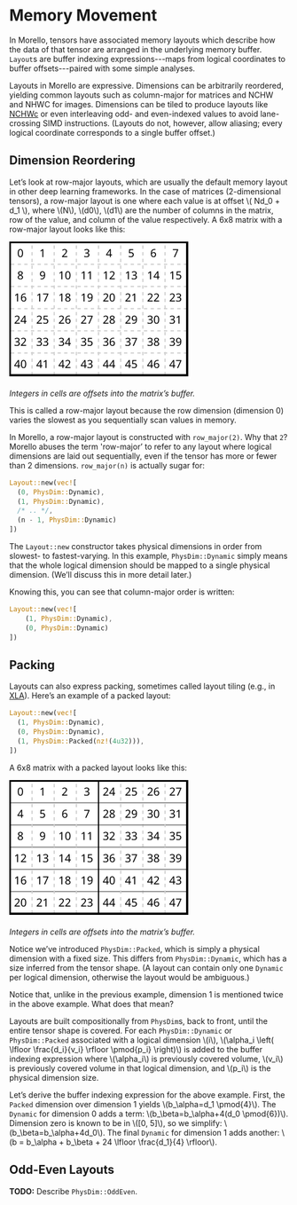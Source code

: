 # Memory Movement

In Morello, tensors have associated memory layouts which describe how the data of that
tensor are arranged in the underlying memory buffer. `Layout`s are buffer indexing
expressions---maps from logical coordinates to buffer offsets---paired with some simple
analyses.

Layouts in Morello are expressive. Dimensions can be arbitrarily reordered, yielding
common layouts such as column-major for matrices and NCHW and NHWC for images.
Dimensions can be tiled to produce layouts like
[NCHWc](https://doi.org/10.1109/SC.2018.00069) or even interleaving odd- and
even-indexed values to avoid lane-crossing SIMD instructions. (Layouts do not, however,
allow aliasing; every logical coordinate corresponds to a single buffer offset.)

## Dimension Reordering

Let’s look at row-major layouts, which are usually the default memory layout in other
deep learning frameworks. In the case of matrices (2-dimensional tensors), a row-major
layout is one where each value is at offset \\( Nd_0 + d_1 \\), where \\(N\\), \\(d0\\),
\\(d1\\) are the number of columns in the matrix, row of the value, and column of the
value respectively. A 6x8 matrix with a row-major layout looks like this:

![](images/rowmajor.svg "Matrix with row-major layout")

*Integers in cells are offsets into the matrix’s buffer.*

This is called a row-major layout because the row dimension (dimension 0) varies the
slowest as you sequentially scan values in memory.

In Morello, a row-major layout is constructed with `row_major(2)`. Why that `2`? Morello
abuses the term 'row-major’ to refer to any layout where logical dimensions are laid out
sequentially, even if the tensor has more or fewer than 2 dimensions. `row_major(n)` is
actually sugar for:

```rust
Layout::new(vec![
  (0, PhysDim::Dynamic),
  (1, PhysDim::Dynamic),
  /* .. */,
  (n - 1, PhysDim::Dynamic)
])
```

The `Layout::new` constructor takes physical dimensions in order from slowest- to
fastest-varying. In this example, `PhysDim::Dynamic` simply means that the whole logical
dimension should be mapped to a single physical dimension. (We’ll discuss this in more
detail later.)

Knowing this, you can see that column-major order is written:

```rust
Layout::new(vec![
    (1, PhysDim::Dynamic),
    (0, PhysDim::Dynamic)
])
```

## Packing

Layouts can also express packing, sometimes called layout tiling (e.g., in
[XLA](https://openxla.org/xla/tiled_layout)). Here’s an example of a packed layout:

```rust
Layout::new(vec![
  (1, PhysDim::Dynamic),  
  (0, PhysDim::Dynamic),  
  (1, PhysDim::Packed(nz!(4u32))),  
])
```

A 6x8 matrix with a packed layout looks like this:

![](images/packed.svg "Matrix with a packed layout")

*Integers in cells are offsets into the matrix’s buffer.*

Notice we’ve introduced `PhysDim::Packed`, which is simply a physical dimension with a
fixed size. This differs from `PhysDim::Dynamic`, which has a size inferred from the
tensor shape. (A layout can contain only one `Dynamic` per logical dimension, otherwise
the layout would be ambiguous.)

Notice that, unlike in the previous example, dimension 1 is mentioned twice in the above
example. What does that mean?

Layouts are built compositionally from `PhysDim`s, back to front, until the entire
tensor shape is covered. For each `PhysDim::Dynamic` or `PhysDim::Packed` associated
with a logical dimension \\(i\\),
\\(\alpha_i \left( \lfloor \frac{d_i}{v_i} \rfloor \pmod{p_i} \right)\\)
is added to the buffer indexing expression where \\(\alpha_i\\) is previously covered
volume, \\(v_i\\) is previously covered volume in that logical dimension, and \\(p_i\\)
is the physical dimension size.

Let’s derive the buffer indexing expression for the above example. First, the `Packed`
dimension over dimension 1 yields \\(b_\alpha=d_1 \pmod{4}\\). The `Dynamic` for
dimension 0 adds a term: \\(b_\beta=b_\alpha+4(d_0 \pmod{6})\\). Dimension zero is known
to be in \\(\[0, 5\]\\), so we simplify: \\(b_\beta=b_\alpha+4d_0\\).  The final
`Dynamic` for dimension 1 adds another: \\(b = b_\alpha + b_\beta + 24 \lfloor
\frac{d_1}{4} \rfloor\\).

## Odd-Even Layouts

**TODO:** Describe `PhysDim::OddEven`.
